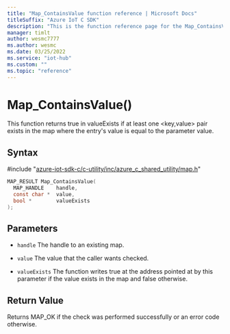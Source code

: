 ```yaml
---                             
title: "Map_ContainsValue function reference | Microsoft Docs" 
titleSuffix: "Azure IoT C SDK"            
description: "This is the function reference page for the Map_ContainsValue() function in the Azure IoT C SDK. This SDK is used with Azure IoT Hub and Azure IoT Hub Device Provisioning Service"            
manager: timlt                 
author: wesmc7777              
ms.author: wesmc               
ms.date: 03/25/2022                    
ms.service: "iot-hub"             
ms.custom: ""                
ms.topic: "reference"        
---                            
```


# Map_ContainsValue()

This function returns true in valueExists if at least one <key,value> pair exists in the map where the entry's value is equal to the parameter value.

## Syntax

\#include "[azure-iot-sdk-c/c-utility/inc/azure_c_shared_utility/map.h](../map-h.md)"  
```C
MAP_RESULT Map_ContainsValue(
  MAP_HANDLE    handle,
  const char *  value,
  bool *        valueExists
);
```

## Parameters
* `handle` The handle to an existing map. 

* `value` The value that the caller wants checked. 

* `valueExists` The function writes true at the address pointed at by this parameter if the value exists in the map and false otherwise.

## Return Value
Returns MAP_OK if the check was performed successfully or an error code otherwise.

